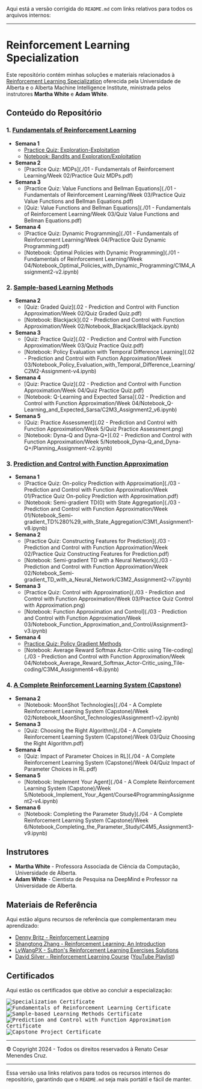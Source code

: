 Aqui está a versão corrigida do `README.md` com links relativos para todos os arquivos internos:

---

# Reinforcement Learning Specialization

Este repositório contém minhas soluções e materiais relacionados à [Reinforcement Learning Specialization](https://www.coursera.org/specializations/reinforcement-learning) oferecida pela Universidade de Alberta e o Alberta Machine Intelligence Institute, ministrada pelos instrutores **Martha White** e **Adam White**.

## Conteúdo do Repositório

### 1. [Fundamentals of Reinforcement Learning](https://www.coursera.org/learn/fundamentals-of-reinforcement-learning)
- **Semana 1**
  - [Practice Quiz: Exploration-Exploitation](https://github.com/renatomenendes/Reinforcement-Learning-Specialization/blob/main/01%20-%20Fundamentals%20of%20Reinforcement%20Learning/Week%201/Practice%20Quiz%20Exploration-Exploitation.pdf)
  - [Notebook: Bandits and Exploration/Exploitation](https://github.com/renatomenendes/Reinforcement-Learning-Specialization/blob/main/01%20-%20Fundamentals%20of%20Reinforcement%20Learning/Week%201/Notebook_Bandits_and_Exploration_Exploitation/C1M1-Assignment1-v8.ipynb)
- **Semana 2**
  - [Practice Quiz: MDPs](./01 - Fundamentals of Reinforcement Learning/Week 02/Practice Quiz MDPs.pdf)
- **Semana 3**
  - [Practice Quiz: Value Functions and Bellman Equations](./01 - Fundamentals of Reinforcement Learning/Week 03/Practice Quiz Value Functions and Bellman Equations.pdf)
  - [Quiz: Value Functions and Bellman Equations](./01 - Fundamentals of Reinforcement Learning/Week 03/Quiz Value Functions and Bellman Equations.pdf)
- **Semana 4**
  - [Practice Quiz: Dynamic Programming](./01 - Fundamentals of Reinforcement Learning/Week 04/Practice Quiz Dynamic Programming.pdf)
  - [Notebook: Optimal Policies with Dynamic Programming](./01 - Fundamentals of Reinforcement Learning/Week 04/Notebook_Optimal_Policies_with_Dynamic_Programming/C1M4_Assignment2-v2.ipynb)

### 2. [Sample-based Learning Methods](https://www.coursera.org/learn/sample-based-learning-methods)
- **Semana 2**
  - [Quiz: Graded Quiz](.02 - Prediction and Control with Function Approximation/Week 02/Quiz Graded Quiz.pdf)
  - [Notebook: Blackjack](.02 - Prediction and Control with Function Approximation/Week 02/Notebook_Blackjack/Blackjack.ipynb)
- **Semana 3**
  - [Quiz: Practice Quiz](.02 - Prediction and Control with Function Approximation/Week 03/Quiz Practice Quiz.pdf)
  - [Notebook: Policy Evaluation with Temporal Difference Learning](.02 - Prediction and Control with Function Approximation/Week 03/Notebook_Policy_Evaluation_with_Temporal_Difference_Learning/C2M2-Assignment-v4.ipynb)
- **Semana 4**
  - [Quiz: Practice Quiz](.02 - Prediction and Control with Function Approximation/Week 04/Quiz Practice Quiz.pdf)
  - [Notebook: Q-Learning and Expected Sarsa](.02 - Prediction and Control with Function Approximation/Week 04/Notebook_Q-Learning_and_Expected_Sarsa/C2M3_Assignment2_v6.ipynb)
- **Semana 5**
  - [Quiz: Practice Assessment](.02 - Prediction and Control with Function Approximation/Week 5/Quiz Practice Assessment.png)
  - [Notebook: Dyna-Q and Dyna-Q+](.02 - Prediction and Control with Function Approximation/Week 5/Notebook_Dyna-Q_and_Dyna-Q+/Planning_Assignment-v2.ipynb)

### 3. [Prediction and Control with Function Approximation](https://www.coursera.org/learn/prediction-control-function-approximation)
- **Semana 1**
  - [Practice Quiz: On-policy Prediction with Approximation](./03 - Prediction and Control with Function Approximation/Week 01/Practice Quiz On-policy Prediction with Approximation.pdf)
  - [Notebook: Semi-gradient TD(0) with State Aggregation](./03 - Prediction and Control with Function Approximation/Week 01/Notebook_Semi-gradient_TD%280%29_with_State_Aggregation/C3M1_Assignment1-v8.ipynb)
- **Semana 2**
  - [Practice Quiz: Constructing Features for Prediction](./03 - Prediction and Control with Function Approximation/Week 02/Practice Quiz Constructing Features for Prediction.pdf)
  - [Notebook: Semi-gradient TD with a Neural Network](./03 - Prediction and Control with Function Approximation/Week 02/Notebook_Semi-gradient_TD_with_a_Neural_Network/C3M2_Assignment2-v7.ipynb)
- **Semana 3**
  - [Practice Quiz: Control with Approximation](./03 - Prediction and Control with Function Approximation/Week 03/Practice Quiz Control with Approximation.png)
  - [Notebook: Function Approximation and Control](./03 - Prediction and Control with Function Approximation/Week 03/Notebook_Function_Approximation_and_Control/Assignment3-v3.ipynb)
- **Semana 4**
  - [Practice Quiz: Policy Gradient Methods](#)
  - [Notebook: Average Reward Softmax Actor-Critic using Tile-coding](./03 - Prediction and Control with Function Approximation/Week 04/Notebook_Average_Reward_Softmax_Actor-Critic_using_Tile-coding/C3M4_Assignment4-v8.ipynb)

### 4. [A Complete Reinforcement Learning System (Capstone)](https://www.coursera.org/learn/complete-reinforcement-learning-system)
- **Semana 2**
  - [Notebook: MoonShot Technologies](./04 - A Complete Reinforcement Learning System (Capstone)/Week 02/Notebook_MoonShot_Technologies/Assignment1-v2.ipynb)
- **Semana 3**
  - [Quiz: Choosing the Right Algorithm](./04 - A Complete Reinforcement Learning System (Capstone)/Week 03/Quiz Choosing the Right Algorithm.pdf)
- **Semana 4**
  - [Quiz: Impact of Parameter Choices in RL](./04 - A Complete Reinforcement Learning System (Capstone)/Week 04/Quiz Impact of Parameter Choices in RL.pdf)
- **Semana 5**
  - [Notebook: Implement Your Agent](./04 - A Complete Reinforcement Learning System (Capstone)/Week 5/Notebook_Implement_Your_Agent/Course4ProgrammingAssignment2-v4.ipynb)
- **Semana 6**
  - [Notebook: Completing the Parameter Study](./04 - A Complete Reinforcement Learning System (Capstone)/Week 6/Notebook_Completing_the_Parameter_Study/C4M5_Assignment3-v9.ipynb)

## Instrutores
- **Martha White** - Professora Associada de Ciência da Computação, Universidade de Alberta.
- **Adam White** - Cientista de Pesquisa na DeepMind e Professor na Universidade de Alberta.

## Materiais de Referência
Aqui estão alguns recursos de referência que complementaram meu aprendizado:
- [Denny Britz - Reinforcement Learning](https://github.com/dennybritz/reinforcement-learning)
- [Shangtong Zhang - Reinforcement Learning: An Introduction](https://github.com/ShangtongZhang/reinforcement-learning-an-introduction)
- [LyWangPX - Sutton's Reinforcement Learning Exercises Solutions](https://github.com/LyWangPX/Reinforcement-Learning-2nd-Edition-by-Sutton-Exercise-Solutions)
- [David Silver - Reinforcement Learning Course](http://www0.cs.ucl.ac.uk/staff/d.silver/web/Teaching.html) ([YouTube Playlist](https://www.youtube.com/playlist?list=PLqYmG7hTraZDM-OYHWgPebj2MfCFzFObQ))

## Certificados

Aqui estão os certificados que obtive ao concluir a especialização:



<kbd><img src="./Certificate/Certificate.jpg" alt="Specialization Certificate" /></kbd>
<kbd><img src="./01 - Fundamentals of Reinforcement Learning/Certificate/Certificate.jpg" alt="Fundamentals of Reinforcement Learning Certificate" /></kbd>
<kbd><img src=".02 - Prediction and Control with Function Approximation/Certificate/Certificate.jpg" alt="Sample-based Learning Methods Certificate" /></kbd>
<kbd><img src="./03 - Prediction and Control with Function Approximation/Certificate/Certificate.jpg" alt="Prediction and Control with Function Approximation Certificate" /></kbd>
<kbd><img src="./04 - A Complete Reinforcement Learning System (Capstone)/Certificate/Certificate.jpg" alt="Capstone Project Certificate" /></kbd>

---

© Copyright 2024 - Todos os direitos reservados à Renato Cesar Menendes Cruz.

---

Essa versão usa links relativos para todos os recursos internos do repositório, garantindo que o `README.md` seja mais portátil e fácil de manter.
